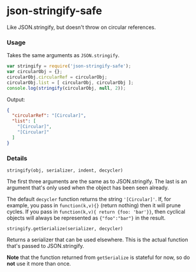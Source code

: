 # json-stringify-safe

Like JSON.stringify, but doesn't throw on circular references.

###  Usage

Takes the same arguments as `JSON.stringify`.

```javascript
var stringify = require('json-stringify-safe');
var circularObj = {};
circularObj.circularRef = circularObj;
circularObj.list = [ circularObj, circularObj ];
console.log(stringify(circularObj, null, 2));
```

Output:

```json
{
  "circularRef": "[Circular]",
  "list": [
    "[Circular]",
    "[Circular]"
  ]
}
```

###  Details

```
stringify(obj, serializer, indent, decycler)
```

The first three arguments are the same as to JSON.stringify.  The last
is an argument that's only used when the object has been seen already.

The default `decycler` function returns the string `'[Circular]'`.
If, for example, you pass in `function(k,v){}` (return nothing) then it
will prune cycles.  If you pass in `function(k,v){ return {foo: 'bar'}}`,
then cyclical objects will always be represented as `{"foo":"bar"}` in
the result.

```
stringify.getSerialize(serializer, decycler)
```

Returns a serializer that can be used elsewhere.  This is the actual
function that's passed to JSON.stringify.

**Note** that the function returned from `getSerialize` is stateful for now, so
do **not** use it more than once.

